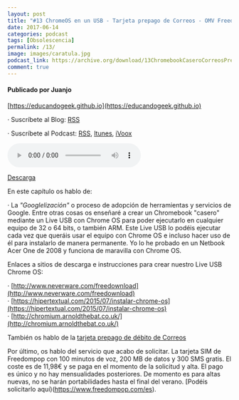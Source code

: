 ```yaml
---
layout: post
title: "#13 ChromeOS en un USB - Tarjeta prepago de Correos - OMV Freedompop"
date: 2017-06-14
categories: podcast
tags: [Obsolescencia]
permalink: /13/
image: images/caratula.jpg
podcast_link: https://archive.org/download/13ChromebookCaseroCorreosPrepagoMastercardYFreedompop/13%20Chromebook%20casero,%20Correos%20prepago%20Mastercard%20y%20Freedompop.mp3
comment: true
---
```


#### Publicado por Juanjo

[https://educandogeek.github.io](https://educandogeek.github.io)

· Suscríbete al Blog: [RSS](http://feeds.feedburner.com/educandogeekblog)

· Suscríbete al Podcast: [RSS](http://feeds.feedburner.com/educandogeek), [Itunes](https://itunes.apple.com/es/podcast/educando-geek/id1110060146?mt=2), [iVoox](https://www.ivoox.com/podcast-educando-geek_sq_f1289274_1.html)


<audio controls>
  <source src="{{ page.podcast_link }}" type="audio/mp3">
</audio>


[Descarga][Mp3]


En este capítulo os hablo de:

· La *"Googlelización"* o proceso de adopción de herramientas y servicios de Google. Entre otras cosas os enseñaré a crear un Chromebook "casero" mediante un Live USB con Chrome OS para poder ejecutarlo en cualquier equipo de 32 o 64 bits, o también ARM. Este Live USB lo podéis ejecutar cada vez que queráis usar el equipo con Chrome OS e incluso hacer uso de él para instalarlo de manera permanente. Yo lo he probado en un Netbook Acer One de 2008 y funciona de maravilla con Chrome OS.

Enlaces a sitios de descarga e instrucciones para crear nuestro Live USB Chrome OS:

  · [http://www.neverware.com/freedownload](http://www.neverware.com/freedownload)  
  · [https://hipertextual.com/2015/07/instalar-chrome-os](https://hipertextual.com/2015/07/instalar-chrome-os)  
  · [http://chromium.arnoldthebat.co.uk/](http://chromium.arnoldthebat.co.uk/)  

También os hablo de la [tarjeta prepago de débito de Correos](https://correosprepago.es/)

Por último, os hablo del servicio que acabo de solicitar. La tarjeta SIM de Freedompop con 100 minutos de voz, 200 MB de datos y 300 SMS gratis. El coste es de 11,98€ y se paga en el momento de la solicitud y alta. El pago es único y no hay mensualidades posteriores. De momento es para altas nuevas, no se harán portabilidades hasta el final del verano. [Podéis solicitarlo aquí)(https://www.freedompop.com/es).

[Mp3]: https://archive.org/download/13ChromebookCaseroCorreosPrepagoMastercardYFreedompop/13%20Chromebook%20casero,%20Correos%20prepago%20Mastercard%20y%20Freedompop.mp3